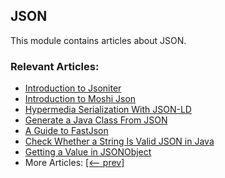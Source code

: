 ## JSON

This module contains articles about JSON.

### Relevant Articles:

- [Introduction to Jsoniter](https://www.baeldung.com/java-jsoniter)
- [Introduction to Moshi Json](https://www.baeldung.com/java-json-moshi)
- [Hypermedia Serialization With JSON-LD](https://www.baeldung.com/json-linked-data)
- [Generate a Java Class From JSON](https://www.baeldung.com/java-generate-class-from-json)
- [A Guide to FastJson](https://www.baeldung.com/fastjson)
- [Check Whether a String Is Valid JSON in Java](https://www.baeldung.com/java-validate-json-string)
- [Getting a Value in JSONObject](https://www.baeldung.com/java-jsonobject-get-value)
- More Articles: [[<-- prev]](/json-modules/json)

